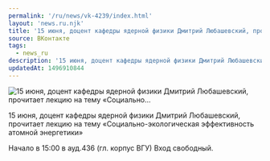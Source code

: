```yaml
---
permalink: '/ru/news/vk-4239/index.html'
layout: 'news.ru.njk'
title: '15 июня, доцент кафедры ядерной физики Дмитрий Любашевский, прочитает лекцию на тему «Социально…'
source: ВКонтакте
tags:
  - news_ru
description: '15 июня, доцент кафедры ядерной физики Дмитрий Любашевский, прочитает лекцию на тему «Социально…'
updatedAt: 1496910844
---
```

![15 июня, доцент кафедры ядерной физики Дмитрий Любашевский, прочитает лекцию на тему «Социально…](https://sun9-25.userapi.com/impf/c840239/v840239501/52b6/KFKgqdHVTl4.jpg?size=1280x687&quality=96&sign=d27e7209fbd6a5ff20366067571e0579&c_uniq_tag=5Le5IE5h3zegl7E_o7TwAwTsv7keBHYxvuvtxzTSouk&type=album)

15 июня, доцент кафедры ядерной физики Дмитрий Любашевский, прочитает лекцию на тему «Социально-экологическая эффективность атомной энергетики»

Начало в 15:00 в ауд.436 (гл. корпус ВГУ)
Вход свободный.
